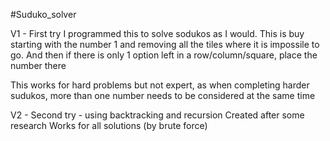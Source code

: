#Suduko_solver

V1 - First try 
I programmed this to solve sodukos as I would.
This is buy starting with the number 1 and removing all the tiles where it is impossile to go. And then if there is only 1 option left in a row/column/square, place the number there

This works for hard problems but not expert, as when completing harder sudukos, more than one number needs to be considered at the same time

V2 - Second try - using backtracking and recursion
Created after some research
Works for all solutions (by brute force)
